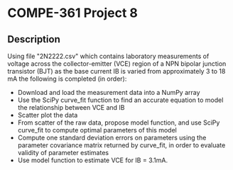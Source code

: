 # COMPE-361 Project 8
## Description
Using file "2N2222.csv" which contains laboratory measurements of voltage across the collector-emitter (VCE) region of a NPN bipolar junction transistor (BJT) as the base current IB is varied from approximately 3 to 18 mA the following is completed (in order):
* Download and load the measurement data into a NumPy array
* Use the SciPy curve_fit function to find an accurate equation to model the relationship between VCE and IB
* Scatter plot the data
* From scatter of the raw data, propose model function, and use SciPy curve_fit to compute optimal parameters of this model
* Compute one standard deviation errors on parameters using the parameter covariance matrix returned by curve_fit, in order to evaluate validity of parameter estimates
* Use model function to estimate VCE for IB = 3.1mA.
